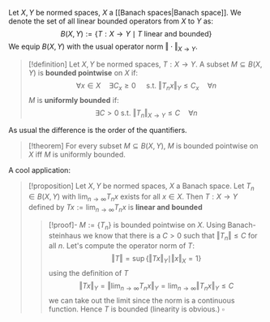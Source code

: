 Let $X,Y$ be normed spaces, $X$ a [[Banach spaces|Banach space]].
We denote the set of all linear bounded operators from $X$ to $Y$ as:
$$
B(X,Y) := \{T : X \to Y \mid T \text{ linear and bounded}\}
$$
We equip $B(X,Y)$ with the usual operator norm $\Vert\cdot\Vert_{X\to Y}$.

> [!definition]
> Let $X,Y$ be normed spaces, $T : X \to Y$.
> A subset $M \subseteq B(X,Y)$ is **bounded pointwise** on $X$ if:
> $$
> \forall x \in X \quad \exists C_x \geq 0 \quad \text{ s.t. } \Vert T_n x \Vert_Y \leq C_x \quad \forall n
> $$
> $M$ is **uniformly bounded** if:
> $$
> \exists C > 0 \text{ s.t. } \Vert T_n \Vert_{X\to Y} \leq C \quad \forall n
> $$

As usual the difference is the order of the quantifiers.

> [!theorem]
> For every subset $M \subseteq B(X,Y)$, $M$ is bounded pointwise on $X$ iff $M$ is uniformly bounded.
> 

A cool application:
> [!proposition]
> Let $X,Y$ be normed spaces, $X$ a Banach space.
> Let $T_n \in B(X,Y)$ with $\lim_{n\to\infty} T_nx$ exists for all $x \in X$.
> Then $T:X\to Y$ defined by $Tx := \lim_{n\to\infty} T_n x$ is **linear and bounded**
> > [!proof]-
> > $M := \{T_n\}$ is bounded pointwise on $X$. Using Banach-steinhaus we know that there is a $C > 0$ such that $\Vert T_n \Vert \leq C$ for all $n$. 
> > Let's compute the operator norm of $T$:
> > $$
> > \Vert T \Vert = \sup\{ \Vert Tx \Vert_Y \mid \Vert x \Vert_X = 1\}
> > $$
> > using the definition of $T$
> > $$
> > \Vert Tx \Vert_Y = \Vert \lim_{n\to\infty}T_n x \Vert_Y = \lim_{n\to\infty}\Vert T_n x \Vert_Y \leq C
> > $$
> > we can take out the limit since the norm is a continuous function. Hence $T$ is bounded (linearity is obvious.) $\square$

